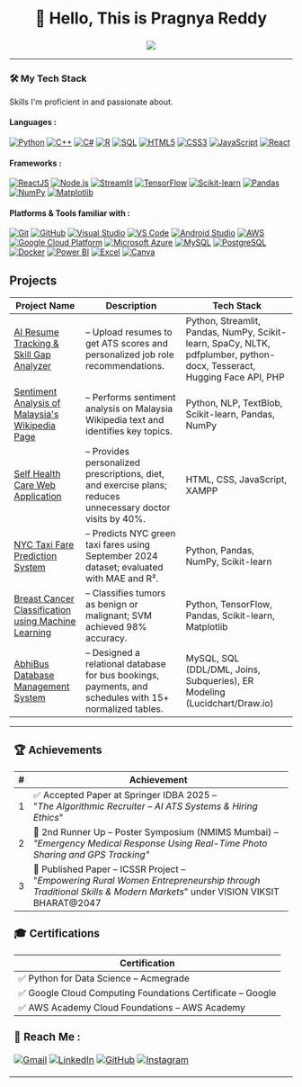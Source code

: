 <h1 align="center">
  🙏 Hello, This is Pragnya Reddy
</h1>

<h3 align="center">
  <img src="https://readme-typing-svg.herokuapp.com?font=Arial&size=24&duration=4000&color=F75C7E&center=true&vCenter=true&width=600&height=35&lines=%22Think+twice,+code+once%22" />
</h3>

---
### 🛠️ My Tech Stack

Skills I'm proficient in and passionate about.

#### Languages : 
<p align="left">
  <a href="https://www.python.org" target="_blank"><img src="https://img.shields.io/badge/Python-3776AB?style=for-the-badge&logo=python&logoColor=white" alt="Python"/></a>
  <a href="https://isocpp.org/" target="_blank"><img src="https://img.shields.io/badge/C++-00599C?style=for-the-badge&logo=cplusplus&logoColor=white" alt="C++"/></a>
  <a href="https://dotnet.microsoft.com/en-us/languages/csharp" target="_blank"><img src="https://img.shields.io/badge/C%23-512BD4?style=for-the-badge&logo=csharp&logoColor=white" alt="C#"/></a>
  <a href="https://www.r-project.org/" target="_blank"><img src="https://img.shields.io/badge/R-276DC3?style=for-the-badge&logo=r&logoColor=white" alt="R"/></a>
  <a href="https://www.mysql.com/" target="_blank"><img src="https://img.shields.io/badge/SQL-4479A1?style=for-the-badge&logo=mysql&logoColor=white" alt="SQL"/></a>
  <a href="https://developer.mozilla.org/en-US/docs/Web/HTML" target="_blank"><img src="https://img.shields.io/badge/HTML5-E34F26?style=for-the-badge&logo=html5&logoColor=white" alt="HTML5"/></a>
  <a href="https://developer.mozilla.org/en-US/docs/Web/CSS" target="_blank"><img src="https://img.shields.io/badge/CSS3-1572B6?style=for-the-badge&logo=css3&logoColor=white" alt="CSS3"/></a>
  <a href="https://developer.mozilla.org/en-US/docs/Web/JavaScript" target="_blank"><img src="https://img.shields.io/badge/JavaScript-F7DF1E?style=for-the-badge&logo=javascript&logoColor=black" alt="JavaScript"/></a>
  <a href="https://react.dev/" target="_blank"><img src="https://img.shields.io/badge/React-61DAFB?style=for-the-badge&logo=react&logoColor=black" alt="React"/></a>
</p>

#### Frameworks : 
<p align="left">
  <a href="https://react.dev/" target="_blank"><img src="https://img.shields.io/badge/React-61DAFB?style=for-the-badge&logo=react&logoColor=black" alt="ReactJS"/></a>
  <a href="https://nodejs.org/" target="_blank"><img src="https://img.shields.io/badge/Node.js-339933?style=for-the-badge&logo=node.js&logoColor=white" alt="Node.js"/></a>
  <a href="https://streamlit.io/" target="_blank"><img src="https://img.shields.io/badge/Streamlit-FF4B4B?style=for-the-badge&logo=streamlit&logoColor=white" alt="Streamlit"/></a>
  <a href="https://www.tensorflow.org/" target="_blank"><img src="https://img.shields.io/badge/TensorFlow-FF6F00?style=for-the-badge&logo=tensorflow&logoColor=white" alt="TensorFlow"/></a>
  <a href="https://scikit-learn.org/" target="_blank"><img src="https://img.shields.io/badge/Scikit--Learn-F7931E?style=for-the-badge&logo=scikit-learn&logoColor=white" alt="Scikit-learn"/></a>
  <a href="https://pandas.pydata.org/" target="_blank"><img src="https://img.shields.io/badge/Pandas-150458?style=for-the-badge&logo=pandas&logoColor=white" alt="Pandas"/></a>
  <a href="https://numpy.org/" target="_blank"><img src="https://img.shields.io/badge/NumPy-013243?style=for-the-badge&logo=numpy&logoColor=white" alt="NumPy"/></a>
  <a href="https://matplotlib.org/" target="_blank"><img src="https://img.shields.io/badge/Matplotlib-11557C?style=for-the-badge&logo=plotly&logoColor=white" alt="Matplotlib"/></a>
</p>

#### Platforms & Tools familiar with :
<p align="left">
  <a href="https://git-scm.com/" target="_blank"><img src="https://img.shields.io/badge/Git-E84E31?style=for-the-badge&logo=git&logoColor=white" alt="Git"/></a>
  <a href="https://github.com/" target="_blank"><img src="https://img.shields.io/badge/GitHub-181717?style=for-the-badge&logo=github&logoColor=white" alt="GitHub"/></a>
  <a href="https://visualstudio.microsoft.com/" target="_blank"><img src="https://img.shields.io/badge/Visual%20Studio-5C2D91?style=for-the-badge&logo=visualstudio&logoColor=white" alt="Visual Studio"/></a>
  <a href="https://code.visualstudio.com/" target="_blank"><img src="https://img.shields.io/badge/VS%20Code-0078D4?style=for-the-badge&logo=visualstudiocode&logoColor=white" alt="VS Code"/></a>
  <a href="https://developer.android.com/studio" target="_blank"><img src="https://img.shields.io/badge/Android%20Studio-3DDC84?style=for-the-badge&logo=androidstudio&logoColor=white" alt="Android Studio"/></a>
  <a href="https://aws.amazon.com/" target="_blank"><img src="https://img.shields.io/badge/AWS-232F3E?style=for-the-badge&logo=amazonaws&logoColor=white" alt="AWS"/></a>
  <a href="https://cloud.google.com/" target="_blank"><img src="https://img.shields.io/badge/GCP-4285F4?style=for-the-badge&logo=googlecloud&logoColor=white" alt="Google Cloud Platform"/></a>
  <a href="https://azure.microsoft.com/" target="_blank"><img src="https://img.shields.io/badge/Azure-0078D4?style=for-the-badge&logo=microsoftazure&logoColor=white" alt="Microsoft Azure"/></a>
  <a href="https://www.mysql.com/" target="_blank"><img src="https://img.shields.io/badge/MySQL-4479A1?style=for-the-badge&logo=mysql&logoColor=white" alt="MySQL"/></a>
  <a href="https://www.postgresql.org/" target="_blank"><img src="https://img.shields.io/badge/PostgreSQL-4169E1?style=for-the-badge&logo=postgresql&logoColor=white" alt="PostgreSQL"/></a>
  <a href="https://www.docker.com/" target="_blank"><img src="https://img.shields.io/badge/Docker-2496ED?style=for-the-badge&logo=docker&logoColor=white" alt="Docker"/></a>
  <a href="https://powerbi.microsoft.com/" target="_blank"><img src="https://img.shields.io/badge/Power%20BI-F2C811?style=for-the-badge&logo=powerbi&logoColor=black" alt="Power BI"/></a>
  <a href="https://www.microsoft.com/en/microsoft-365/excel" target="_blank"><img src="https://img.shields.io/badge/Excel-217346?style=for-the-badge&logo=microsoftexcel&logoColor=white" alt="Excel"/></a>
  <a href="https://www.canva.com/" target="_blank"><img src="https://img.shields.io/badge/Canva-00C4CC?style=for-the-badge&logo=canva&logoColor=white" alt="Canva"/></a>
</p>


## Projects  

| Project Name | Description | Tech Stack |
|--------------|-------------|------------|
| [AI Resume Tracking & Skill Gap Analyzer](https://github.com/pragnyareddy00/ResumeParsing) | – Upload resumes to get ATS scores and personalized job role recommendations. | Python, Streamlit, Pandas, NumPy, Scikit-learn, SpaCy, NLTK, pdfplumber, python-docx, Tesseract, Hugging Face API, PHP |
| [Sentiment Analysis of Malaysia's Wikipedia Page](https://github.com/pragnyareddy00/Sentiment-Analysis-of-Malaysia-Wikipedia-Page) | – Performs sentiment analysis on Malaysia Wikipedia text and identifies key topics. | Python, NLP, TextBlob, Scikit-learn, Pandas, NumPy |
| [Self Health Care Web Application](https://github.com/pragnyareddy00/Self-Health-Care-Web-Application) | – Provides personalized prescriptions, diet, and exercise plans; reduces unnecessary doctor visits by 40%. | HTML, CSS, JavaScript, XAMPP |
| [NYC Taxi Fare Prediction System](https://github.com/pragnyareddy00/predictive_analysis_nyc_taxi_fare) | – Predicts NYC green taxi fares using September 2024 dataset; evaluated with MAE and R². | Python, Pandas, NumPy, Scikit-learn |
| [Breast Cancer Classification using Machine Learning](https://github.com/pragnyareddy00/Breast-Cancer-Prediction) | – Classifies tumors as benign or malignant; SVM achieved 98% accuracy. | Python, TensorFlow, Pandas, Scikit-learn, Matplotlib |
| [AbhiBus Database Management System](https://github.com/pragnyareddy00/Abhibus-Data-Management-System) | – Designed a relational database for bus bookings, payments, and schedules with 15+ normalized tables. | MySQL, SQL (DDL/DML, Joins, Subqueries), ER Modeling (Lucidchart/Draw.io) |



<table>
  <tr>
    <td valign="top">

### 🏆 Achievements
| # | Achievement |
|---|-------------|
| 1 | ✅ Accepted Paper at Springer IDBA 2025 – <br>"*The Algorithmic Recruiter – AI ATS Systems & Hiring Ethics*" |
| 2 | 🥉 2nd Runner Up – Poster Symposium (NMIMS Mumbai) – <br>*"Emergency Medical Response Using Real-Time Photo Sharing and GPS Tracking"* |
| 3 | 📄 Published Paper – ICSSR Project – <br>"*Empowering Rural Women Entrepreneurship through Traditional Skills & Modern Markets*" under VISION VIKSIT BHARAT@2047 |


### 🎓 Certifications
| Certification |
|---------------|
| ✅ Python for Data Science – Acmegrade |
| ✅ Google Cloud Computing Foundations Certificate – Google |
| ✅ AWS Academy Cloud Foundations – AWS Academy |




### 📱 Reach Me : 

<p>
  <a href="mailto:gpragnyareddy1594@gmail.com"><img src="https://img.shields.io/badge/Gmail-D14836?style=for-the-badge&logo=gmail&logoColor=white" alt="Gmail"></a>
  <a href="https://www.linkedin.com/in/pragnyareddygudyagopu"><img src="https://img.shields.io/badge/LinkedIn-0077B5?style=for-the-badge&logo=linkedin&logoColor=white" alt="LinkedIn"></a>
  <a href="https://github.com/pragnyareddy00"><img src="https://img.shields.io/badge/GitHub-181717?style=for-the-badge&logo=github&logoColor=white" alt="GitHub"></a>
  <a href="https://www.instagram.com/hunterr.pr?igsh=eGtnNzJ1NWc4amRl"><img src="https://img.shields.io/badge/Instagram-E4405F?style=for-the-badge&logo=instagram&logoColor=white" alt="Instagram"></a>
</p>







  

